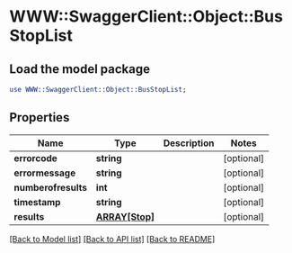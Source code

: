 # WWW::SwaggerClient::Object::BusStopList

## Load the model package
```perl
use WWW::SwaggerClient::Object::BusStopList;
```

## Properties
Name | Type | Description | Notes
------------ | ------------- | ------------- | -------------
**errorcode** | **string** |  | [optional] 
**errormessage** | **string** |  | [optional] 
**numberofresults** | **int** |  | [optional] 
**timestamp** | **string** |  | [optional] 
**results** | [**ARRAY[Stop]**](Stop.md) |  | [optional] 

[[Back to Model list]](../README.md#documentation-for-models) [[Back to API list]](../README.md#documentation-for-api-endpoints) [[Back to README]](../README.md)


